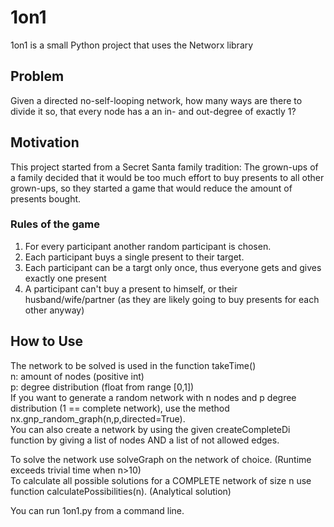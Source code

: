 # 1on1
1on1 is a small Python project that uses the Networx library
## Problem
Given a directed no-self-looping network, how many ways are there to divide it so,
that every node has a an in- and out-degree of exactly 1?
## Motivation
This project started from a Secret Santa family tradition:
The grown-ups of a family decided that it would be too much effort to buy
presents to all other grown-ups, so they started a game that would reduce the
amount of presents bought.
### Rules of the game
1) For every participant another random participant is chosen.
2) Each participant buys a single present to their target.
3) Each participant can be a targt only once, thus everyone gets and gives exactly
one present
4) A participant can't buy a present to himself, or their husband/wife/partner
(as they are likely going to buy presents for each other anyway)
## How to Use
The network to be solved is used in the function takeTime()  
n: amount of nodes (positive int)  
p: degree distribution (float from range [0,1])  
If you want to generate a random network with n nodes and p degree distribution (1 == complete network),
use the method nx.gnp_random_graph(n,p,directed=True).  
You can also create a network by using the given createCompleteDi function by giving a list of nodes
AND a list of not allowed edges.    

To solve the network use solveGraph on the network of choice. (Runtime exceeds trivial time when  n>10)  
To calculate all possible solutions for a COMPLETE network of size n use function calculatePossibilities(n). (Analytical solution)  

You can run 1on1.py from a command line.
